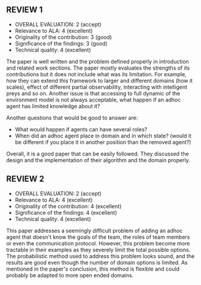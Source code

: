 ## REVIEW 1

- OVERALL EVALUATION: 2 (accept)
- Relevance to ALA: 4 (excellent)
- Originality of the contribution: 3 (good)
- Significance of the findings: 3 (good)
- Technical quality: 4 (excellent)

The paper is well written and the problem defined properly in introduction and related work sections. The paper mostly evaluates the strengths of its contributions but it does not include what was its limitation. For example, how they can extend this framework to larger and different domains (how it scales), effect of different partial observability, interacting with intelligent preys and so on. Another issue is that accessing to full dynamic of the environment model is not always acceptable, what happen if an adhoc agent has limited knowledge about it?

Another questions that would be good to answer are:
- What would happen if agents can have several roles?  
- When did an adhoc agent place in domain and in which state? (would it be different if you place it in another position than the removed agent?)

Overall, it is a good paper that can be easily followed. They discussed the design and the implementation of their algorithm and the domain properly.


## REVIEW 2

- OVERALL EVALUATION: 2 (accept)
- Relevance to ALA: 4 (excellent)
- Originality of the contribution: 4 (excellent)
- Significance of the findings: 4 (excellent)
- Technical quality: 4 (excellent)

This paper addresses a seemingly difficult problem of adding an adhoc agent that doesn't know the goals of the team, the roles of team members or even the communication protocol. However, this problem become more tractable in their examples as they severely limit the total possible options. The probabilistic method used to address this problem looks sound, and the results are good even though the number of domain options is limited. As mentioned in the paper's conclusion, this method is flexible and could probably be adapted to more open ended domains.
